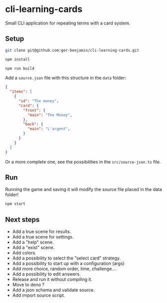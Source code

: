 # cli-learning-cards
Small CLI application for repeating terms with a card system.

## Setup

```bash
git clone git@github.com:ger-benjamin/cli-learning-cards.git

npm install

npm run build
```

Add a `source.json` file with this structure in the `data` folder:

```json
{
  "items": [
    {
      "id": "The money",
      "card": {
        "front": {
          "main": "The Money",
        },
        "back": {
          "main": "L'argent",
        }
      }
    }
  ]
}

```

Or a more complete one, see the possibilities in the `src/source-json.ts` file.

## Run

Running the game and saving it will modify the source file placed in the data
folder!

```bash
npm start
```

## Next steps
 * Add a true scene for results.
 * Add a true scene for settings.
 * Add a "help" scene.
 * Add a "exist" scene.
 * Add colors.
 * Add a possibility to select the "select card" strategy.
 * Add a possibility to start up with a configuration (args)
 * Add more choice, random order, time, challenge....
 * Add a possibility to edit answers.
 * Release and run it without compiling it.
 * Move to deno ?
 * Add a json schema and validate source.
 * Add import source script.
